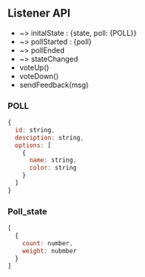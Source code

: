 ## Listener API
  - ~> initalState : {state, poll: {POLL}}
  - ~> pollStarted : {poll}
  - ~> pollEnded
  - ~> stateChanged
  - voteUp()
  - voteDown()
  - sendFeedback(msg)

### POLL
```js
{
  id: string,
  desciption: string,
  options: [
    {
      name: string,
      color: string
    }
  ]
}
```

### Poll_state
```js
[
  {
    count: number,
    weight: nubmber
  }
]
```